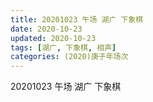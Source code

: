 ```yaml
---
title: 20201023 午场 湖广 下象棋 
date: 2020-10-23
updated: 2020-10-23
tags: [湖广, 下象棋, 相声]
categories: (2020)庚子年场次
---
```

20201023 午场 湖广 下象棋 


